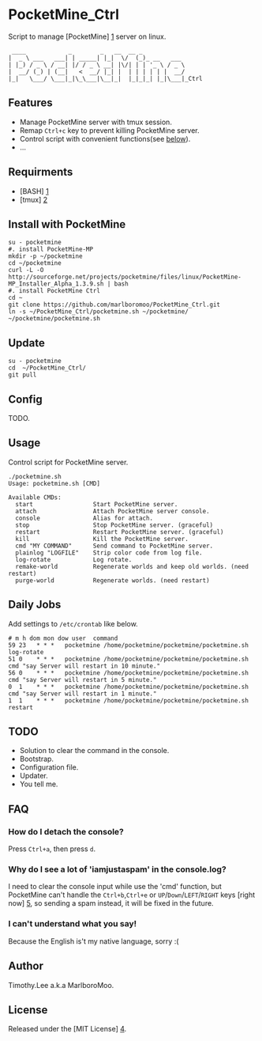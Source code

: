 # PocketMine_Ctrl
Script to manage [PocketMine] [1] server on linux.
```
 ____            _        _   __  __ _            
|  _ \ ___   ___| | _____| |_|  \/  (_)_ __   ___ 
| |_) / _ \ / __| |/ / _ \ __| |\/| | | '_ \ / _ \
|  __/ (_) | (__|   <  __/ |_| |  | | | | | |  __/
|_|   \___/ \___|_|\_\___|\__|_|  |_|_|_| |_|\___|_Ctrl

```
## Features
 - Manage PocketMine server with tmux session.
 - Remap `Ctrl+c` key to prevent killing PocketMine server.
 - Control script with convenient functions(see [below](#usage)).
 - ...

## Requirments 
 - [BASH] [1]
 - [tmux] [2]

## Install with PocketMine
```
su - pocketmine
#. install PocketMine-MP
mkdir -p ~/pocketmine
cd ~/pocketmine
curl -L -O http://sourceforge.net/projects/pocketmine/files/linux/PocketMine-MP_Installer_Alpha_1.3.9.sh | bash
#. install PocketMine Ctrl
cd ~
git clone https://github.com/marlboromoo/PocketMine_Ctrl.git
ln -s ~/PocketMine_Ctrl/pocketmine.sh ~/pocketmine/
~/pocketmine/pocketmine.sh
```

## Update
```
su - pocketmine
cd  ~/PocketMine_Ctrl/
git pull
```

## Config
TODO.

## Usage
Control script for PocketMine server.
```
./pocketmine.sh 
Usage: pocketmine.sh [CMD]

Available CMDs:
  start                 Start PocketMine server.
  attach                Attach PocketMine server console.
  console               Alias for attach.
  stop                  Stop PocketMine server. (graceful)
  restart               Restart PocketMine server. (graceful)
  kill                  Kill the PocketMine server.
  cmd "MY COMMAND"      Send command to PocketMine server.
  plainlog "LOGFILE"    Strip color code from log file.
  log-rotate            Log rotate.
  remake-world          Regenerate worlds and keep old worlds. (need restart)
  purge-world           Regenerate worlds. (need restart)
```

## Daily Jobs
Add settings to `/etc/crontab` like below.
```
# m h dom mon dow user	command
59 23	* * *   pocketmine /home/pocketmine/pocketmine/pocketmine.sh log-rotate
51 0	* * *   pocketmine /home/pocketmine/pocketmine/pocketmine.sh cmd "say Server will restart in 10 minute."
56 0	* * *   pocketmine /home/pocketmine/pocketmine/pocketmine.sh cmd "say Server will restart in 5 minute."
0  1	* * *   pocketmine /home/pocketmine/pocketmine/pocketmine.sh cmd "say Server will restart in 1 minute."
1  1	* * *   pocketmine /home/pocketmine/pocketmine/pocketmine.sh restart
```

## TODO
 - Solution to clear the command in the console.
 - Bootstrap.
 - Configuration file.
 - Updater.
 - You tell me.

## FAQ
### How do I detach the console? ###
Press `Ctrl+a`, then press `d`.

### Why do I see a lot of 'iamjustaspam' in the console.log? ###
I need to clear the console input while use the 'cmd' function, but PocketMine
can't handle the `Ctrl+b`,`Ctrl+e` or `UP`/`Down`/`LEFT`/`RIGHT` keys 
[right now] [5], so sending a spam instead, it will be fixed in the future.

### I can't understand what you say! ###
Because the English is't my native language, sorry :(

## Author
Timothy.Lee a.k.a MarlboroMoo.

## License
Released under the [MIT License] [4].

  [1]: http://www.pocketmine.net/ "PocketMine"
  [2]: http://tiswww.case.edu/php/chet/bash/bashtop.html "BASH"
  [3]: http://tmux.sourceforge.net/ "tmux"
  [4]: http://opensource.org/licenses/MIT   "MIT License"
  [5]: https://github.com/PocketMine/PocketMine-MP/issues/773 "issue"

